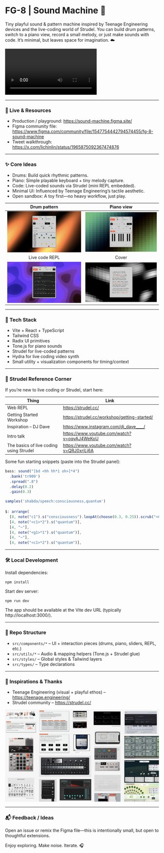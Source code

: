 
# FG-8 | Sound Machine 🎹

Tiny playful sound & pattern machine inspired by Teenage Engineering devices and the live-coding world of Strudel. You can build drum patterns, switch to a piano view, record a small melody, or just make sounds with code.  It’s minimal, but leaves space for imagination. ☁️

<video src="https://github.com/lichin-lin/sound-machine/blob/cdce70cd2a529826992c9ad117b0afa7fad738d0/assets/intro.mp4"></video>

---

### 🚀 Live & Resources
- Production / playground: https://sound-machine.figma.site/
- Figma community file: https://www.figma.com/community/file/1547754442794574455/fg-8-sound-machine
- Tweet walkthrough: https://x.com/lichinlin/status/1965875092367474876

---

### ✨ Core Ideas
- Drums: Build quick rhythmic patterns.
- Piano: Simple playable keyboard + tiny melody capture.
- Code: Live-coded sounds via Strudel (mini REPL embedded).
- Minimal UI: Influenced by Teenage Engineering’s tactile aesthetic.
- Open sandbox: A toy first—no heavy workflow, just play.


| Drum pattern | Piano view |
|:--:|:--:|
| ![Drum pattern](./assets/Strudel-3.png) | ![Piano view](./assets/Strudel-4.png) |
| Live code REPL | Cover |
| ![Live code REPL](./assets/Strudel-2.png) | ![Cover](./assets/Strudel-1.png) |

---

### 🧪 Tech Stack
- Vite + React + TypeScript
- Tailwind CSS
- Radix UI primitives
- Tone.js for piano sounds
- Strudel for live-coded patterns
- Hydra for live coding video synth
- Small utility + visualization components for timing/context

---

### 🎼 Strudel Reference Corner
If you’re new to live coding or Strudel, start here:

| Thing | Link |
|-------|------|
| Web REPL | https://strudel.cc/ |
| Getting Started Workshop | https://strudel.cc/workshop/getting-started/ |
| Inspiration – DJ Dave | https://www.instagram.com/dj_dave____/ |
| Intro talk | https://www.youtube.com/watch?v=oqyAJ4WeKoU |
| The basics of live coding using Strudel | https://www.youtube.com/watch?v=QRJ0xrjLj6A |

Some fun starting snippets (paste into the Strudel panel):
```js
bass: sound("[bd <hh hh*1 oh>]*4")
  .bank('tr909')
  .spread(".8")
  .delay(0.2)
  .gain(0.3)
```
```js
samples('shabda/speech:consciousness,quantum')

$: arrange(
  [8, note("c1").s("consciousness").loopAt(choose(0.3, 0.25)).scrub("<0@3 0.48!2 ~>*3")._punchcard({width: 600})],
  [4, note("<c1>*2").s("quantum")],
  [4, "~"],
  [4, note("<g1>*1").s("quantum")],
  [4, "~"],
  [4, note("<c1>*2").s("quantum")],

```

---

### 🛠️ Local Development
Install dependencies:
```
npm install
```
Start dev server:
```
npm run dev
```
The app should be available at the Vite dev URL (typically http://localhost:3000/).

---

### 📁 Repo Structure
- `src/components/*` – UI + interaction pieces (drums, piano, sliders, REPL, etc.)
- `src/utils/*` – Audio & mapping helpers (Tone.js + Strudel glue)
- `src/styles/` – Global styles & Tailwind layers
- `src/types/` – Type declarations

---

### 🙏 Inspirations & Thanks
- Teenage Engineering (visual + playful ethos) – https://teenage.engineering/
- Strudel community – https://strudel.cc/

![Teenage Engineering](./assets/Teenage%20Engineering.png)

---

### 📬 Feedback / Ideas
Open an issue or remix the Figma file—this is intentionally small, but open to thoughtful extensions.

Enjoy exploring. Make noise. Iterate. 🎧
